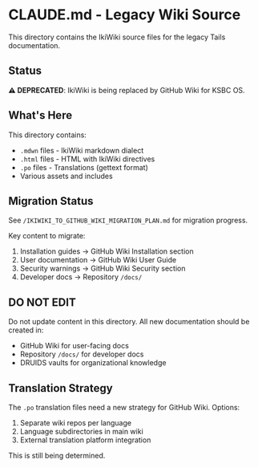 # CLAUDE.md - Legacy Wiki Source

This directory contains the IkiWiki source files for the legacy Tails documentation.

## Status

**⚠️ DEPRECATED**: IkiWiki is being replaced by GitHub Wiki for KSBC OS.

## What's Here

This directory contains:
- `.mdwn` files - IkiWiki markdown dialect
- `.html` files - HTML with IkiWiki directives  
- `.po` files - Translations (gettext format)
- Various assets and includes

## Migration Status

See `/IKIWIKI_TO_GITHUB_WIKI_MIGRATION_PLAN.md` for migration progress.

Key content to migrate:
1. Installation guides → GitHub Wiki Installation section
2. User documentation → GitHub Wiki User Guide
3. Security warnings → GitHub Wiki Security section
4. Developer docs → Repository `/docs/`

## DO NOT EDIT

Do not update content in this directory. All new documentation should be created in:
- GitHub Wiki for user-facing docs
- Repository `/docs/` for developer docs
- DRUIDS vaults for organizational knowledge

## Translation Strategy

The `.po` translation files need a new strategy for GitHub Wiki. Options:
1. Separate wiki repos per language
2. Language subdirectories in main wiki
3. External translation platform integration

This is still being determined.